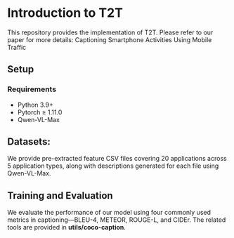 # Introduction to T2T
This repository provides the implementation of T2T. Please refer to our paper for more details: Captioning Smartphone Activities Using Mobile Traffic

## Setup

### Requirements
- Python 3.9+
- Pytorch ≥ 1.11.0
- Qwen-VL-Max

## Datasets:

We provide pre-extracted feature CSV files covering 20 applications across 5 application types, along with descriptions generated for each file using Qwen-VL-Max.

## Training and Evaluation

We evaluate the performance of our model using four commonly used metrics in captioning—BLEU-4, METEOR, ROUGE-L, and CIDEr. The related tools are provided in **utils/coco-caption**.
